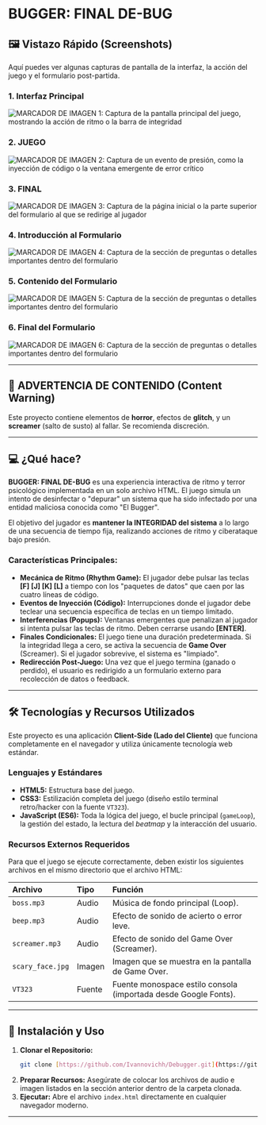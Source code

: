 # BUGGER: FINAL DE-BUG

## 🖼️ Vistazo Rápido (Screenshots)

Aquí puedes ver algunas capturas de pantalla de la interfaz, la acción del juego y el formulario post-partida.

### 1. Interfaz Principal
![MARCADOR DE IMAGEN 1: Captura de la pantalla principal del juego, mostrando la acción de ritmo o la barra de integridad](Imagenes/iniciopng.png)

### 2. JUEGO
![MARCADOR DE IMAGEN 2: Captura de un evento de presión, como la inyección de código o la ventana emergente de error crítico](Imagenes/JUEGO.png)

### 3. FINAL
![MARCADOR DE IMAGEN 3: Captura de la página inicial o la parte superior del formulario al que se redirige al jugador](Imagenes/SinTítulo.png)

### 4. Introducción al Formulario
![MARCADOR DE IMAGEN 4: Captura de la sección de preguntas o detalles importantes dentro del formulario](Imagenes/1form.png)

### 5. Contenido del Formulario
![MARCADOR DE IMAGEN 5: Captura de la sección de preguntas o detalles importantes dentro del formulario](Imagenes/form.png)

### 6. Final del Formulario
![MARCADOR DE IMAGEN 6: Captura de la sección de preguntas o detalles importantes dentro del formulario](Imagenes/emocionesform.png)

---

## 🛑 ADVERTENCIA DE CONTENIDO (Content Warning)

Este proyecto contiene elementos de **horror**, efectos de **glitch**, y un **screamer** (salto de susto) al fallar. Se recomienda discreción.

---

## 💻 ¿Qué hace?

**BUGGER: FINAL DE-BUG** es una experiencia interactiva de ritmo y terror psicológico implementada en un solo archivo HTML. El juego simula un intento de desinfectar o "depurar" un sistema que ha sido infectado por una entidad maliciosa conocida como "El Bugger".

El objetivo del jugador es **mantener la INTEGRIDAD del sistema** a lo largo de una secuencia de tiempo fija, realizando acciones de ritmo y ciberataque bajo presión.

### Características Principales:

* **Mecánica de Ritmo (Rhythm Game):** El jugador debe pulsar las teclas **[F] [J] [K] [L]** a tiempo con los "paquetes de datos" que caen por las cuatro líneas de código.
* **Eventos de Inyección (Código):** Interrupciones donde el jugador debe teclear una secuencia específica de teclas en un tiempo limitado.
* **Interferencias (Popups):** Ventanas emergentes que penalizan al jugador si intenta pulsar las teclas de ritmo. Deben cerrarse usando **[ENTER]**.
* **Finales Condicionales:** El juego tiene una duración predeterminada. Si la integridad llega a cero, se activa la secuencia de **Game Over** (Screamer). Si el jugador sobrevive, el sistema es "limpiado".
* **Redirección Post-Juego:** Una vez que el juego termina (ganado o perdido), el usuario es redirigido a un formulario externo para recolección de datos o feedback.

---

## 🛠️ Tecnologías y Recursos Utilizados

Este proyecto es una aplicación **Client-Side (Lado del Cliente)** que funciona completamente en el navegador y utiliza únicamente tecnología web estándar.

### Lenguajes y Estándares
* **HTML5:** Estructura base del juego.
* **CSS3:** Estilización completa del juego (diseño estilo terminal retro/hacker con la fuente `VT323`).
* **JavaScript (ES6):** Toda la lógica del juego, el bucle principal (`gameLoop`), la gestión del estado, la lectura del *beatmap* y la interacción del usuario.

### Recursos Externos Requeridos
Para que el juego se ejecute correctamente, deben existir los siguientes archivos en el mismo directorio que el archivo HTML:

| Archivo | Tipo | Función |
| :--- | :--- | :--- |
| `boss.mp3` | Audio | Música de fondo principal (Loop). |
| `beep.mp3` | Audio | Efecto de sonido de acierto o error leve. |
| `screamer.mp3` | Audio | Efecto de sonido del Game Over (Screamer). |
| `scary_face.jpg` | Imagen | Imagen que se muestra en la pantalla de Game Over. |
| `VT323` | Fuente | Fuente monospace estilo consola (importada desde Google Fonts). |

---

## 🚀 Instalación y Uso

1.  **Clonar el Repositorio:**
    ```bash
    git clone [https://github.com/Ivannovichh/Debugger.git](https://github.com/Ivannovichh/Debugger.git)
    ```
2.  **Preparar Recursos:**
    Asegúrate de colocar los archivos de audio e imagen listados en la sección anterior dentro de la carpeta clonada.
3.  **Ejecutar:**
    Abre el archivo `index.html` directamente en cualquier navegador moderno.

---
